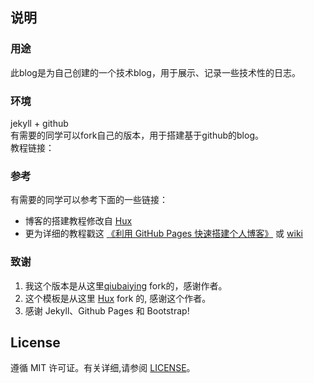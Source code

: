 ## 说明

### 用途
此blog是为自己创建的一个技术blog，用于展示、记录一些技术性的日志。

### 环境

jekyll + github  
有需要的同学可以fork自己的版本，用于搭建基于github的blog。  
教程链接：

### 参考

有需要的同学可以参考下面的一些链接：

* 博客的搭建教程修改自 [Hux](https://github.com/Huxpro/huxpro.github.io)   
* 更为详细的教程戳这 [《利用 GitHub Pages 快速搭建个人博客》](http://www.jianshu.com/p/e68fba58f75c) 或 [wiki](https://github.com/qiubaiying/qiubaiying.github.io/wiki/%E5%8D%9A%E5%AE%A2%E6%90%AD%E5%BB%BA%E8%AF%A6%E7%BB%86%E6%95%99%E7%A8%8B)

### 致谢

1. 我这个版本是从这里[qiubaiying](https://qiubaiying/qiubaiying.github.io) fork的，感谢作者。
1. 这个模板是从这里 [Hux](https://github.com/Huxpro/huxpro.github.io) fork 的, 感谢这个作者。 
2. 感谢 Jekyll、Github Pages 和 Bootstrap!


## License

遵循 MIT 许可证。有关详细,请参阅 [LICENSE](https://github.com/smallmummy/smallmummy.github.io/blob/master/LICENSE)。

